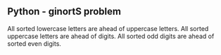 ## Python - ginortS problem
All sorted lowercase letters are ahead of uppercase letters.
All sorted uppercase letters are ahead of digits.
All sorted odd digits are ahead of sorted even digits.
